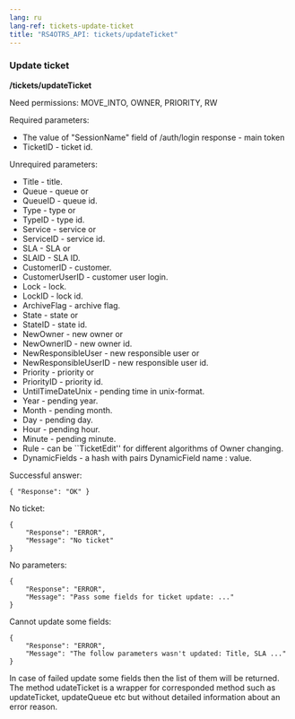 ```yaml
---
lang: ru
lang-ref: tickets-update-ticket
title: "RS4OTRS_API: tickets/updateTicket"
---
```


### Update ticket

**/tickets/updateTicket**

Need permissions: MOVE\_INTO, OWNER, PRIORITY, RW

Required parameters:

- The value of "SessionName" field of /auth/login response - main token
- TicketID - ticket id.

Unrequired parameters:

- Title - title.
- Queue - queue or
- QueueID - queue id.
- Type - type or
- TypeID - type id.
- Service - service or
- ServiceID - service id.
- SLA - SLA or
- SLAID - SLA ID.
- CustomerID - customer.
- CustomerUserID - customer user login.
- Lock - lock.
- LockID - lock id.
- ArchiveFlag - archive flag.
- State - state or
- StateID - state id.
- NewOwner - new owner or
- NewOwnerID - new owner id.
- NewResponsibleUser - new responsible user or
- NewResponsibleUserID - new responsible user id.
- Priority - priority or
- PriorityID - priority id.
- UntilTimeDateUnix - pending time in unix-format.
- Year - pending year.
- Month - pending month.
- Day - pending day.
- Hour - pending hour.
- Minute - pending minute.
- Rule - can be ``TicketEdit'' for different algorithms of Owner changing.
- DynamicFields - a hash with pairs DynamicField name : value.

Successful answer:

```
{ "Response": "OK" }
```

No ticket:

```
{
    "Response": "ERROR",
    "Message": "No ticket"
}
```

No parameters:

```
{
    "Response": "ERROR",
    "Message": "Pass some fields for ticket update: ..."
}
```

Cannot update some fields:

```
{
    "Response": "ERROR",
    "Message": "The follow parameters wasn't updated: Title, SLA ..."
}
```

In case of failed update some fields then the list of them will be returned.
The method udateTicket is a wrapper for corresponded method such as
updateTicket, updateQueue etc but without detailed information about an error
reason.
